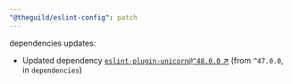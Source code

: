 ```yaml
---
"@theguild/eslint-config": patch
---
```

dependencies updates:
  - Updated dependency [`eslint-plugin-unicorn@^48.0.0` ↗︎](https://www.npmjs.com/package/eslint-plugin-unicorn/v/48.0.0) (from `^47.0.0`, in `dependencies`)
